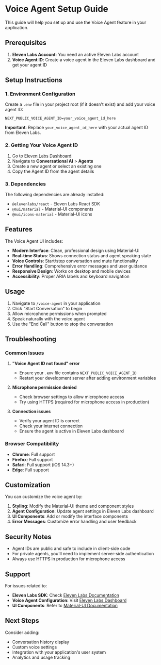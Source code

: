# Voice Agent Setup Guide

This guide will help you set up and use the Voice Agent feature in your application.

## Prerequisites

1. **Eleven Labs Account**: You need an active Eleven Labs account
2. **Voice Agent ID**: Create a voice agent in the Eleven Labs dashboard and get your agent ID

## Setup Instructions

### 1. Environment Configuration

Create a `.env` file in your project root (if it doesn't exist) and add your voice agent ID:

```env
NEXT_PUBLIC_VOICE_AGENT_ID=your_voice_agent_id_here
```

**Important**: Replace `your_voice_agent_id_here` with your actual agent ID from Eleven Labs.

### 2. Getting Your Voice Agent ID

1. Go to [Eleven Labs Dashboard](https://elevenlabs.io/app)
2. Navigate to **Conversational AI** > **Agents**
3. Create a new agent or select an existing one
4. Copy the Agent ID from the agent details

### 3. Dependencies

The following dependencies are already installed:

- `@elevenlabs/react` - Eleven Labs React SDK
- `@mui/material` - Material-UI components
- `@mui/icons-material` - Material-UI icons

## Features

The Voice Agent UI includes:

- **Modern Interface**: Clean, professional design using Material-UI
- **Real-time Status**: Shows connection status and agent speaking state
- **Voice Controls**: Start/stop conversation and mute functionality
- **Error Handling**: Comprehensive error messages and user guidance
- **Responsive Design**: Works on desktop and mobile devices
- **Accessibility**: Proper ARIA labels and keyboard navigation

## Usage

1. Navigate to `/voice-agent` in your application
2. Click "Start Conversation" to begin
3. Allow microphone permissions when prompted
4. Speak naturally with the voice agent
5. Use the "End Call" button to stop the conversation

## Troubleshooting

### Common Issues

1. **"Voice Agent ID not found" error**

   - Ensure your `.env` file contains `NEXT_PUBLIC_VOICE_AGENT_ID`
   - Restart your development server after adding environment variables

2. **Microphone permission denied**

   - Check browser settings to allow microphone access
   - Try using HTTPS (required for microphone access in production)

3. **Connection issues**
   - Verify your agent ID is correct
   - Check your internet connection
   - Ensure the agent is active in Eleven Labs dashboard

### Browser Compatibility

- **Chrome**: Full support
- **Firefox**: Full support
- **Safari**: Full support (iOS 14.3+)
- **Edge**: Full support

## Customization

You can customize the voice agent by:

1. **Styling**: Modify the Material-UI theme and component styles
2. **Agent Configuration**: Update agent settings in Eleven Labs dashboard
3. **UI Components**: Add or modify the interface components
4. **Error Messages**: Customize error handling and user feedback

## Security Notes

- Agent IDs are public and safe to include in client-side code
- For private agents, you'll need to implement server-side authentication
- Always use HTTPS in production for microphone access

## Support

For issues related to:

- **Eleven Labs SDK**: Check [Eleven Labs Documentation](https://elevenlabs.io/docs)
- **Voice Agent Configuration**: Visit [Eleven Labs Dashboard](https://elevenlabs.io/app)
- **UI Components**: Refer to [Material-UI Documentation](https://mui.com/)

## Next Steps

Consider adding:

- Conversation history display
- Custom voice settings
- Integration with your application's user system
- Analytics and usage tracking
